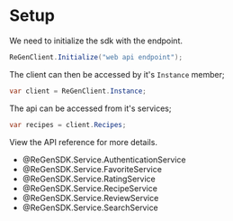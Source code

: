 ﻿# Setup
We need to initialize the sdk with the endpoint.
```c#
ReGenClient.Initialize("web api endpoint");
```

The client can then be accessed by it's `Instance` member;

```c#
var client = ReGenClient.Instance;
```

The api can be accessed from it's services;

```c#
var recipes = client.Recipes;
```

View the API reference for more details.
 - @ReGenSDK.Service.AuthenticationService
 - @ReGenSDK.Service.FavoriteService 
 - @ReGenSDK.Service.RatingService 
 - @ReGenSDK.Service.RecipeService 
 - @ReGenSDK.Service.ReviewService 
 - @ReGenSDK.Service.SearchService 
